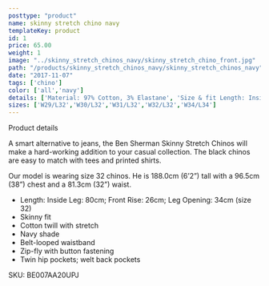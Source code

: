```yaml
---
posttype: "product"
name: skinny stretch chino navy
templateKey: product
id: 1
price: 65.00
weight: 1
image: "../skinny_stretch_chinos_navy/skinny_stretch_chino_front.jpg"
path: "/products/skinny_stretch_chinos_navy/skinny_stretch_chinos_navy"
date: "2017-11-07"
tags: ['chino']
color: ['all','navy']
details: ['Material: 97% Cotton, 3% Elastane', 'Size & fit Length: Inside Leg: 80cm Front Rise: 26cm Leg Opening: 34cm (size 32)','Care Cold hand or machine wash.']
sizes: ['W29/L32','W30/L32','W31/L32','W32/L32','W34/L34']
---
```


<!-- ![alt text](/products/black_100_polo/black_100_polo.jpg) -->




Product details

A smart alternative to jeans, the Ben Sherman Skinny Stretch Chinos will make a hard-working addition to your casual collection. The black chinos are easy to match with tees and printed shirts.

Our model is wearing size 32 chinos. He is 188.0cm (6’2”) tall with a 96.5cm (38”) chest and a 81.3cm (32”) waist.

- Length: Inside Leg: 80cm; Front Rise: 26cm; Leg Opening: 34cm (size 32)
- Skinny fit
- Cotton twill with stretch
- Navy shade
- Belt-looped waistband
- Zip-fly with button fastening
- Twin hip pockets; welt back pockets

SKU: BE007AA20UPJ



